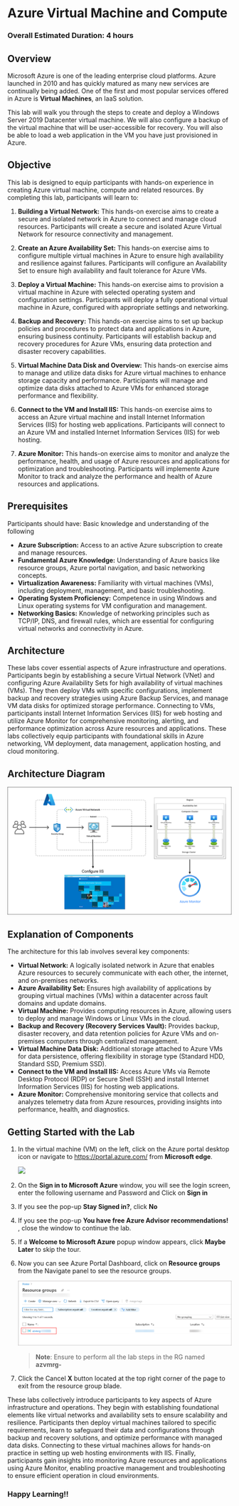 # Azure Virtual Machine and Compute

### Overall Estimated Duration: 4 hours

## Overview

Microsoft Azure is one of the leading enterprise cloud platforms. Azure launched in 2010 and has quickly matured as many new services are continually being added. One of the first and most popular services offered in Azure is **Virtual Machines**, an IaaS solution.

This lab will walk you through the steps to create and deploy a Windows Server 2019 Datacenter virtual machine. We will also configure a backup of the virtual machine that will be user-accessible for recovery. You will also be able to load a web application in the VM you have just provisioned in Azure.


## Objective

This lab is designed to equip participants with hands-on experience in creating Azure virtual machine, compute and related resources. By completing this lab, participants will learn to:

1. **Building a Virtual Network:** This hands-on exercise aims to create a secure and isolated network in Azure to connect and manage cloud resources. Participants will create a secure and isolated Azure Virtual Network for resource connectivity and management.

1. **Create an Azure Availability Set:** This hands-on exercise aims to configure multiple virtual machines in Azure to ensure high availability and resilience against failures. Participants will configure an Availability Set to ensure high availability and fault tolerance for Azure VMs.

1. **Deploy a Virtual Machine:** This hands-on exercise aims to provision a virtual machine in Azure with selected operating system and configuration settings. Participants will deploy a fully operational virtual machine in Azure, configured with appropriate settings and networking.

1. **Backup and Recovery:** This hands-on exercise aims to set up backup policies and procedures to protect data and applications in Azure, ensuring business continuity. Participants will establish backup and recovery procedures for Azure VMs, ensuring data protection and disaster recovery capabilities.

1. **Virtual Machine Data Disk and Overview:** This hands-on exercise aims to manage and utilize data disks for Azure virtual machines to enhance storage capacity and performance. Participants will manage and optimize data disks attached to Azure VMs for enhanced storage performance and flexibility.

1. **Connect to the VM and Install IIS:** This hands-on exercise aims to access an Azure virtual machine and install Internet Information Services (IIS) for hosting web applications. Participants will connect to an Azure VM and installed Internet Information Services (IIS) for web hosting.

1. **Azure Monitor:** This hands-on exercise aims to monitor and analyze the performance, health, and usage of Azure resources and applications for optimization and troubleshooting. Participants will implemente Azure Monitor to track and analyze the performance and health of Azure resources and applications.

## Prerequisites 

Participants should have: Basic knowledge and understanding of the following

- **Azure Subscription:** Access to an active Azure subscription to create and manage resources.
- **Fundamental Azure Knowledge:** Understanding of Azure basics like resource groups, Azure portal navigation, and basic networking concepts.
- **Virtualization Awareness:** Familiarity with virtual machines (VMs), including deployment, management, and basic troubleshooting.
- **Operating System Proficiency:** Competence in using Windows and Linux operating systems for VM configuration and management.
- **Networking Basics:** Knowledge of networking principles such as TCP/IP, DNS, and firewall rules, which are essential for configuring virtual networks and connectivity in Azure.

## Architecture

These labs cover essential aspects of Azure infrastructure and operations. Participants begin by establishing a secure Virtual Network (VNet) and configuring Azure Availability Sets for high availability of virtual machines (VMs). They then deploy VMs with specific configurations, implement backup and recovery strategies using Azure Backup Services, and manage VM data disks for optimized storage performance. Connecting to VMs, participants install Internet Information Services (IIS) for web hosting and utilize Azure Monitor for comprehensive monitoring, alerting, and performance optimization across Azure resources and applications. These labs collectively equip participants with foundational skills in Azure networking, VM deployment, data management, application hosting, and cloud monitoring.

## Architecture Diagram

![](../instructions/images/azure-vm-arch-diagram.png)

## Explanation of Components

The architecture for this lab involves several key components:

- **Virtual Network:** A logically isolated network in Azure that enables Azure resources to securely communicate with each other, the internet, and on-premises networks.
- **Azure Availability Set:** Ensures high availability of applications by grouping virtual machines (VMs) within a datacenter across fault domains and update domains.
- **Virtual Machine:** Provides computing resources in Azure, allowing users to deploy and manage Windows or Linux VMs in the cloud.
- **Backup and Recovery (Recovery Services Vault):** Provides backup, disaster recovery, and data retention policies for Azure VMs and on-premises computers through centralized management.
- **Virtual Machine Data Disk:** Additional storage attached to Azure VMs for data persistence, offering flexibility in storage type (Standard HDD, Standard SSD, Premium SSD).
- **Connect to the VM and Install IIS:** Access Azure VMs via Remote Desktop Protocol (RDP) or Secure Shell (SSH) and install Internet Information Services (IIS) for hosting web applications.
- **Azure Monitor:** Comprehensive monitoring service that collects and analyzes telemetry data from Azure resources, providing insights into performance, health, and diagnostics.

## Getting Started with the Lab

1. In the virtual machine (VM) on the left, click on the Azure portal desktop icon or navigate to https://portal.azure.com/ from **Microsoft edge**.

    ![](https://github.com/SpektraSystems/CloudLabs-Azure/blob/master/azure-virtual-machine-and-compute/instructions/images/azure%20portal.png?raw=true)

1. On the **Sign in to Microsoft Azure** window, you will see the login screen, enter the following username **<inject key="AzureAdUserEmail" />** and Password **<inject key="AzureAdUserPassword" />** and Click on **Sign in**

1. If you see the pop-up  **Stay Signed in?**, click **No**

1. If you see the pop-up **You have free Azure Advisor recommendations!** , close the window to continue the lab. 

1. If a **Welcome to Microsoft Azure** popup window appears, click **Maybe Later** to skip the tour.

1. Now you can see Azure Portal Dashboard, click on **Resource groups** from the Navigate panel to see the resource groups.

    ![](../instructions/images/image1.png)

   >**Note**: Ensure to perform all the lab steps in the RG named **azvmrg-<inject key="Deployment ID" enableCopy="false"/>**

1. Click the Cancel **X** button located at the top right corner of the page to exit from the resource group blade.

These labs collectively introduce participants to key aspects of Azure infrastructure and operations. They begin with establishing foundational elements like virtual networks and availability sets to ensure scalability and resilience. Participants then deploy virtual machines tailored to specific requirements, learn to safeguard their data and configurations through backup and recovery solutions, and optimize performance with managed data disks. Connecting to these virtual machines allows for hands-on practice in setting up web hosting environments with IIS. Finally, participants gain insights into monitoring Azure resources and applications using Azure Monitor, enabling proactive management and troubleshooting to ensure efficient operation in cloud environments.

### Happy Learning!!

